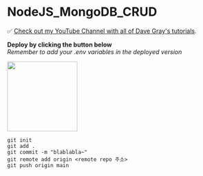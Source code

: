 # NodeJS_MongoDB_CRUD  

✅ [Check out my YouTube Channel with all of Dave Gray's tutorials](https://www.youtube.com/DaveGrayTeachesCode).

**Deploy by clicking the button below**  
_Remember to add your .env variables in the deployed version_

[<img src="https://cdn.gomix.com/2bdfb3f8-05ef-4035-a06e-2043962a3a13%2Fremix-button.svg" width="163px" />](https://glitch.com/edit/#!/import/github/keunbai/NodeJS_MongoDB_CRUD)

```
git init
git add .
git commit -m "blablabla~" 
git remote add origin <remote repo 주소>
git push origin main
```